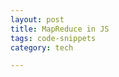 ```yaml
---
layout: post
title: MapReduce in JS
tags: code-snippets
category: tech

---
```


<script src="https://gist.github.com/selimslab/4aa7ce42a10dcd5ebc6e4ed7f9133c3a.js"></script>